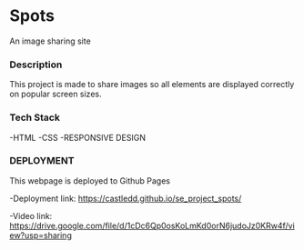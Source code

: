 # Spots

An image sharing site

### Description 
  
This project is made to share images so all elements are displayed correctly on popular screen sizes.   
  
### Tech Stack 
  
  -HTML
  -CSS
  -RESPONSIVE DESIGN
  
### DEPLOYMENT 
  
This webpage is deployed to Github Pages

-Deployment link: https://castledd.github.io/se_project_spots/

-Video link: https://drive.google.com/file/d/1cDc6Qp0osKoLmKd0orN6judoJz0KRw4f/view?usp=sharing
